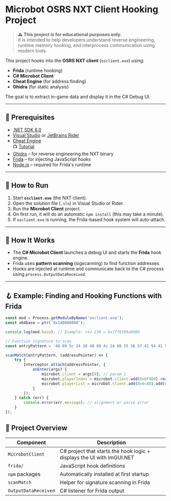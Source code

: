 # Microbot OSRS NXT Client Hooking Project

> **⚠️ This project is for educational purposes only.**  
> It is intended to help developers understand reverse engineering, runtime memory hooking, and interprocess communication using modern tools.


This project hooks into the **OSRS NXT client** (`osclient.exe`) using:

- **Frida** (runtime hooking)
- **C# Microbot Client**
- **Cheat Engine** (for address finding)
- **Ghidra** (for static analysis)

The goal is to extract in-game data and display it in the C# Debug UI.

---

## 🔧 Prerequisites

- [.NET SDK 8.0](https://dotnet.microsoft.com/en-us/download)
- [Visual Studio](https://visualstudio.microsoft.com/) or [JetBrains Rider](https://www.jetbrains.com/rider/)
- [Cheat Engine](https://www.cheatengine.org/)  
  📺 [Tutorial](https://www.youtube.com/watch?v=aE6TJ3yao_0)
- [Ghidra](https://ghidra-sre.org/) – for reverse engineering the NXT binary
- [Frida](https://frida.re/) – for injecting JavaScript hooks
- [Node.js](https://nodejs.org/) – required for Frida's runtime

---

## 🚀 How to Run

1. Start **`osclient.exe`** (the NXT client).
2. Open the solution file (`.sln`) in Visual Studio or Rider.
3. Run the **Microbot Client** project.
4. On first run, it will do an automatic `npm install` (this may take a minute).
5. If `osclient.exe` is running, the Frida-based hook system will auto-attach.

---

## 🧠 How It Works

- The **C# Microbot Client** launches a debug UI and starts the **Frida** hook engine.
- Frida uses **pattern scanning** (sigscanning) to find function addresses.
- Hooks are injected at runtime and communicate back to the C# process using `process.OutputDataReceived`.

---

## 🪝 Example: Finding and Hooking Functions with Frida

```js
const mod = Process.getModuleByName('osclient.exe');
const x64base = ptr('0x140000000');

console.log(mod.base); // Example: rev 230 = 0x7ff6509a0000

// Function signature to scan
const entryPattern = '48 89 5c 24 10 48 89 4c 24 08 55 56 57 41 54 41 55 41 56 41 57 48 8d ac 24 00 fb';

scanMatch(entryPattern, (addressPointer) => {
    try {
        Interceptor.attach(addressPointer, {
            onEnter(args) {
                microbot.client = args[0]; // param_1
                microbot.playerIndex = microbot.client.add(0x6F4D0).readU32();
                microbot.playerList = microbot.client.add(0x6c80).add(0x2008).readPointer();
            }
        });
    } catch (err) {
        console.error(err.message); // alignment or parse error
    }
});
```

## 📂 Project Overview

| Component           | Description                                                             |
|---------------------|-------------------------------------------------------------------------|
| `MicrobotClient`    | C# project that starts the hook logic  + displays the UI with ImGUI.NET |
| `frida/`            | JavaScript hook definitions                                             |
| `npm` packages      | Automatically installed at first startup                                |
| `scanMatch`         | Helper for signature scanning in Frida                                  |
| `OutputDataReceived`| C# listener for Frida output                                            |
